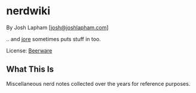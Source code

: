 # nerdwiki

By Josh Lapham [josh@joshlapham.com]

.. and [jore](https://github.com/nooblag) sometimes puts stuff in too.

License: [Beerware](https://en.wikipedia.org/wiki/Beerware)

## What This Is

Miscellaneous nerd notes collected over the years for reference purposes.
